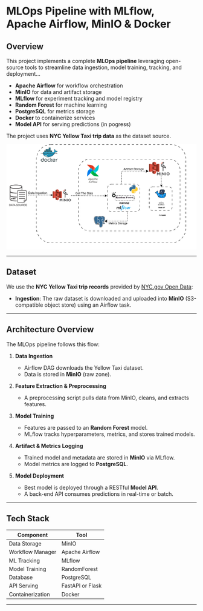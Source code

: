 #  MLOps Pipeline with MLflow, Apache Airflow, MinIO & Docker

##  Overview

This project implements a complete **MLOps pipeline** leveraging open-source tools to streamline data ingestion, model training, tracking, and deployment...


- **Apache Airflow** for workflow orchestration  
- **MinIO** for data and artifact storage  
- **MLflow** for experiment tracking and model registry  
- **Random Forest** for machine learning  
- **PostgreSQL** for metrics storage  
- **Docker** to containerize services  
- **Model API** for serving predictions  (in pogress)

The project uses **NYC Yellow Taxi trip data** as the dataset source.


![MLOps Pipeline Diagram](./src/training_pipelinefinal.png)

---

##  Dataset

We use the **NYC Yellow Taxi trip records** provided by [NYC.gov Open Data](https://www.nyc.gov/site/tlc/about/tlc-trip-record-data.page):
- **Ingestion**: The raw dataset is downloaded and uploaded into **MinIO** (S3-compatible object store) using an Airflow task.

---

##  Architecture Overview

The MLOps pipeline follows this flow:

1. **Data Ingestion**
   - Airflow DAG downloads the Yellow Taxi dataset.
   - Data is stored in **MinIO** (raw zone).

2. **Feature Extraction & Preprocessing**
   - A preprocessing script pulls data from MinIO, cleans, and extracts features.

3. **Model Training**
   - Features are passed to an **Random Forest** model.
   - MLflow tracks hyperparameters, metrics, and stores trained models.

4. **Artifact & Metrics Logging**
   - Trained model and metadata are stored in **MinIO** via MLflow.
   - Model metrics are logged to **PostgreSQL**.

5. **Model Deployment**
   - Best model is deployed through a RESTful **Model API**.
   - A back-end API consumes predictions in real-time or batch.

---

##  Tech Stack

| Component         | Tool                     |
|-------------------|--------------------------|
| Data Storage      | MinIO                    |
| Workflow Manager  | Apache Airflow           |
| ML Tracking       | MLflow                   |
| Model Training    | RandomForest             |
| Database          | PostgreSQL               |
| API Serving       | FastAPI or Flask         |
| Containerization  | Docker                   |

---
